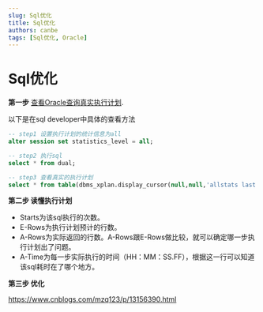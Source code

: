 ```yaml
---
slug: Sql优化
title: Sql优化
authors: canbe
tags: [Sql优化, Oracle]
---
```

# Sql优化

**第一步** [查看Oracle查询真实执行计划](https://dongguabai.blog.csdn.net/article/details/84306751?spm=1001.2101.3001.6650.3&utm_medium=distribute.pc_relevant.none-task-blog-2%7Edefault%7ECTRLIST%7ERate-3-84306751-blog-106068346.235%5Ev38%5Epc_relevant_anti_vip_base&depth_1-utm_source=distribute.pc_relevant.none-task-blog-2%7Edefault%7ECTRLIST%7ERate-3-84306751-blog-106068346.235%5Ev38%5Epc_relevant_anti_vip_base&utm_relevant_index=6).

以下是在sql developer中具体的查看方法

```sql
-- step1 设置执行计划的统计信息为all
alter session set statistics_level = all;

-- step2 执行sql
select * from dual;

-- step3 查看真实的执行计划
select * from table(dbms_xplan.display_cursor(null,null,'allstats last'));
```

**第二步 读懂执行计划**

- Starts为该sql执行的次数。
- E-Rows为执行计划预计的行数。
- A-Rows为实际返回的行数。A-Rows跟E-Rows做比较，就可以确定哪一步执行计划出了问题。
- A-Time为每一步实际执行的时间（HH：MM：SS.FF），根据这一行可以知道该sql耗时在了哪个地方。

**第三步 优化**

https://www.cnblogs.com/mzq123/p/13156390.html

